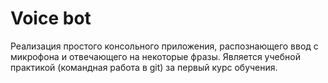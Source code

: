 # Voice bot
Реализация простого консольного приложения, распознающего ввод с микрофона и отвечающего на некоторые фразы. Является учебной практикой (командная работа в git) за первый курс обучения.
